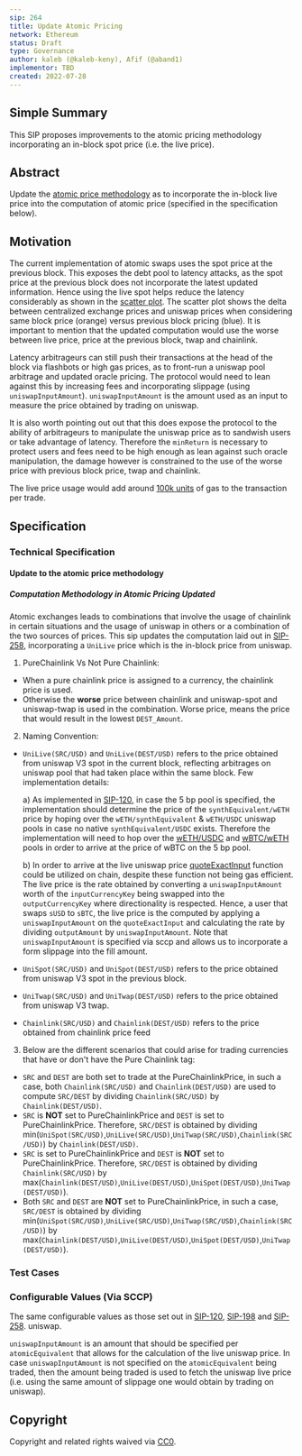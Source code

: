 ```yaml
---
sip: 264
title: Update Atomic Pricing
network: Ethereum
status: Draft
type: Governance
author: kaleb (@kaleb-keny), Afif (@aband1)
implementor: TBD
created: 2022-07-28
---
```


<!--You can leave these HTML comments in your merged SIP and delete the visible duplicate text guides, they will not appear and may be helpful to refer to if you edit it again. This is the suggested template for new SIPs. Note that an SIP number will be assigned by an editor. When opening a pull request to submit your SIP, please use an abbreviated title in the filename, `sip-draft_title_abbrev.md`. The title should be 44 characters or less.-->

## Simple Summary

<!--"If you can't explain it simply, you don't understand it well enough." Simply describe the outcome the proposed changes intends to achieve. This should be non-technical and accessible to a casual community member.-->

This SIP proposes improvements to the atomic pricing methodology incorporating an in-block spot price (i.e. the live price).
 
## Abstract

<!--A short (~200 word) description of the proposed change, the abstract should clearly describe the proposed change. This is what *will* be done if the SIP is implemented, not *why* it should be done or *how* it will be done. If the SIP proposes deploying a new contract, write, "we propose to deploy a new contract that will do x".-->

Update the [atomic price methodology](https://github.com/Synthetixio/SIPs/blob/master/content/sips/sip-258.md#computation-methodology-in-atomic-pricing-updated) as to incorporate the in-block live price into the computation of atomic price (specified in the specification below).

## Motivation
<!--This is the problem statement. This is the *why* of the SIP. It should clearly explain *why* the current state of the protocol is inadequate.  It is critical that you explain *why* the change is needed, if the SIP proposes changing how something is calculated, you must address *why* the current calculation is innaccurate or wrong. This is not the place to describe how the SIP will address the issue!-->

The current implementation of atomic swaps uses the spot price at the previous block. This exposes the debt pool to latency attacks, as the spot price at the previous block does not incorporate the latest updated information. Hence using the live spot helps reduce the latency considerably as shown in the [scatter plot](https://ibb.co/sq4Sw3c). The scatter plot shows the delta between centralized exchange prices and uniswap prices when considering same block price (orange) versus previous block pricing (blue).
It is important to mention that the updated computation would use the worse between live price, price at the previous block, twap and chainlink.

Latency arbitrageurs can still push their transactions at the head of the block via flashbots or high gas prices, as to front-run a uniswap pool arbitrage and updated oracle pricing. The protocol would need to lean against this by increasing fees and incorporating slippage (using `uniswapInputAmount`).
`uniswapInputAmount` is the amount used as an input to measure the price obtained by trading on uniswap.

It is also worth pointing out out that this does expose the protocol to the ability of arbitrageurs to manipulate the uniswap price as to sandwish users or take advantage of latency. Therefore the `minReturn` is necessary to protect users and fees need to be high enough as lean against such oracle manipulation, the damage however is constrained to the use of the worse price with previous block price, twap and chainlink.

The live price usage would add around [100k units](https://etherscan.io/tx/0x1f0061ac8ad18409b4f5fc2fdf74b03c9e22afebae96ce40fd4d1731ef76b043) of gas to the transaction per trade.


## Specification

<!--The specification should describe the syntax and semantics of any new feature, there are five sections
1. Overview
2. Rationale
3. Technical Specification
4. Test Cases
5. Configurable Values
-->


### Technical Specification

<!--The technical specification should outline the public API of the changes proposed. That is, changes to any of the interfaces Synthetix currently exposes or the creations of new ones.-->

#### Update to the atomic price methodology

##### Computation Methodology in Atomic Pricing Updated

Atomic exchanges leads to combinations that involve the usage of chainlink in certain situations and the usage of uniswap in others or a combination of the two sources of prices. This sip updates the computation laid out in [SIP-258](https://sips.synthetix.io/sips/sip-258/), incorporating a `UniLive` price which is the in-block price from uniswap. 

1. PureChainlink Vs Not Pure Chainlink:

- When a pure chainlink price is assigned to a currency, the chainlink price is used.
- Otherwise the **worse** price between chainlink and uniswap-spot and uniswap-twap is used in the combination. Worse price, means the price that would result in the lowest `DEST_Amount`.

2. Naming Convention:

- `UniLive(SRC/USD)` and `UniLive(DEST/USD)` refers to the price obtained from uniswap V3 spot in the current block, reflecting arbitrages on uniswap pool that had taken place within the same block. Few implementation details:

    a) As implemented in [SIP-120](https://sips.synthetix.io/sips/sip-120/), in case the 5 bp pool is specified, the implementation should determine the price of the `synthEquivalent/wETH` price by hoping over the `wETH/synthEquivalent` & `wETH/USDC` uniswap pools in case no native `synthEquivalent/USDC` exists. Therefore the implementation will need to hop over the  [wETH/USDC](https://etherscan.io/address/0x88e6A0c2dDD26FEEb64F039a2c41296FcB3f5640) and [wBTC/wETH](https://etherscan.io/address/0x4585FE77225b41b697C938B018E2Ac67Ac5a20c0) pools in order to arrive at the price of wBTC on the 5 bp pool.

    b) In order to arrive at the live uniswap price [quoteExactInput](https://docs.uniswap.org/protocol/reference/periphery/interfaces/IQuoterV2#quoteexactinput) function could be utilized on chain, despite these function not being gas efficient. The live price is the rate obtained by converting a `uniswapInputAmount` worth of the `inputCurrencyKey` being swapped into the `outputCurrencyKey` where directionality is respected. Hence, a user that swaps `sUSD` to `sBTC`, the live price is the computed by applying a `uniswapInputAmount` on the  `quoteExactInput` and calculating the rate by dividing `outputAmount` by `uniswapInputAmount`. 
    Note that `uniswapInputAmount` is specified via sccp and allows us to incorporate a form slippage into the fill amount.
    
- `UniSpot(SRC/USD)` and `UniSpot(DEST/USD)` refers to the price obtained from uniswap V3 spot in the previous block.
- `UniTwap(SRC/USD)` and `UniTwap(DEST/USD)` refers to the price obtained from uniswap V3 twap.
- `Chainlink(SRC/USD)` and `Chainlink(DEST/USD)` refers to the price obtained from chainlink price feed

3. Below are the different scenarios that could arise for trading currencies that have or don't have the Pure Chainlink tag:

- `SRC` and `DEST` are both set to trade at the PureChainlinkPrice, in such a case, both `Chainlink(SRC/USD)` and `Chainlink(DEST/USD)` are used to compute `SRC/DEST` by dividing `Chainlink(SRC/USD)` by `Chainlink(DEST/USD)`.
- `SRC` is **NOT** set to PureChainlinkPrice and `DEST` is set to PureChainlinkPrice. Therefore, `SRC/DEST` is obtained by dividing min(`UniSpot(SRC/USD)`,`UniLive(SRC/USD)`,`UniTwap(SRC/USD)`,`Chainlink(SRC/USD)`) by `Chainlink(DEST/USD)`.
- `SRC` is set to PureChainlinkPrice and `DEST` is **NOT** set to PureChainlinkPrice. Therefore, `SRC/DEST` is obtained by dividing `Chainlink(SRC/USD)` by max(`Chainlink(DEST/USD)`,`UniLive(DEST/USD)`,`UniSpot(DEST/USD)`,`UniTwap(DEST/USD)`).
- Both `SRC` and `DEST` are **NOT** set to PureChainlinkPrice, in such a case, `SRC/DEST` is obtained by dividing min(`UniSpot(SRC/USD)`,`UniLive(SRC/USD)`,`UniTwap(SRC/USD)`,`Chainlink(SRC/USD)`) by max(`Chainlink(DEST/USD)`,`UniLive(DEST/USD)`,`UniSpot(DEST/USD)`,`UniTwap(DEST/USD)`).


### Test Cases

<!--Test cases for an implementation are mandatory for SIPs but can be included with the implementation..-->

### Configurable Values (Via SCCP)

<!--Please list all values configurable via SCCP under this implementation.-->

The same configurable values as those set out in [SIP-120](https://sips.synthetix.io/sips/sip-120/),  [SIP-198](https://sips.synthetix.io/sips/sip-198/) and [SIP-258](https://sips.synthetix.io/sips/sip-258/).
uniswap.

`uniswapInputAmount` is an amount that should be specified per `atomicEquivalent` that allows for the calculation of the live uniswap price. 
In case `uniswapInputAmount` is not specified on the `atomicEquivalent` being traded, then the amount being traded is used to fetch the uniswap live price (i.e. using the same amount of slippage one would obtain by trading on uniswap). 

## Copyright
Copyright and related rights waived via [CC0](https://creativecommons.org/publicdomain/zero/1.0/).
